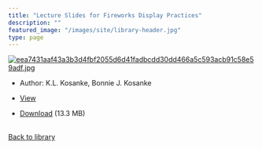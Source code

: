 ```yaml
---
title: "Lecture Slides for Fireworks Display Practices"
description: ""
featured_image: "/images/site/library-header.jpg"
type: page
---
```


<a href="https://drive.google.com/uc?export=view&id=1qc62MG0KlrNFYnbW5TVs3j8qyWES_-E6" target="_blank">![eea7431aaf43a3b3d4fbf2055d6d41fadbcdd30dd466a5c593acb91c58e59adf.jpg](/images/library/eea7431aaf43a3b3d4fbf2055d6d41fadbcdd30dd466a5c593acb91c58e59adf.jpg)</a>
* Author: K.L. Kosanke, Bonnie J. Kosanke
* <a href="https://drive.google.com/uc?export=view&id=1qc62MG0KlrNFYnbW5TVs3j8qyWES_-E6" target="_blank">View</a>

* [Download](https://drive.google.com/uc?export=download&id=1qc62MG0KlrNFYnbW5TVs3j8qyWES_-E6) (13.3 MB)

<br />[Back to library](/library/)
